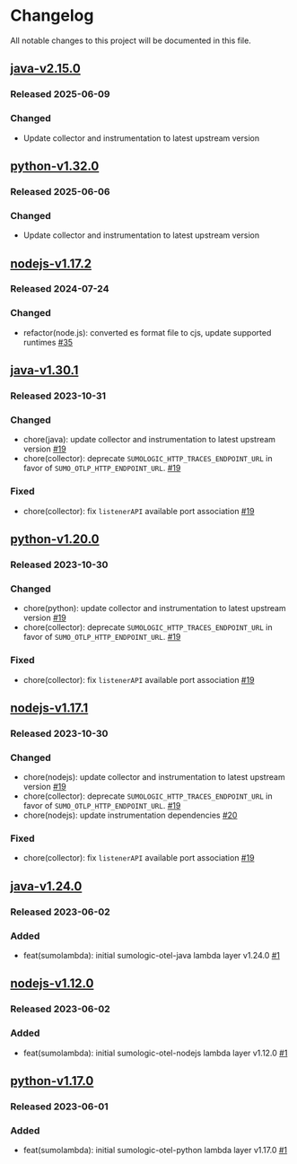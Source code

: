 # Changelog

All notable changes to this project will be documented in this file.

## [java-v2.15.0]

### Released 2025-06-09

### Changed

- Update collector and instrumentation to latest upstream version

[java-v2.15.0]: https://github.com/SumoLogic/sumologic-otel-lambda/releases/tag/java-v2.15.0

## [python-v1.32.0]

### Released 2025-06-06

### Changed

- Update collector and instrumentation to latest upstream version

[python-v1.32.0]: https://github.com/SumoLogic/sumologic-otel-lambda/releases/tag/python-v1.32.0

## [nodejs-v1.17.2]

### Released 2024-07-24

### Changed

- refactor(node.js): converted es format file to cjs, update supported runtimes [#35]

[#35]: https://github.com/SumoLogic/sumologic-otel-lambda/pull/35
[nodejs-v1.17.2]: https://github.com/SumoLogic/sumologic-otel-lambda/releases/tag/nodejs-v1.17.2

## [java-v1.30.1]

### Released 2023-10-31

### Changed

- chore(java): update collector and instrumentation to latest upstream version [#19]
- chore(collector): deprecate `SUMOLOGIC_HTTP_TRACES_ENDPOINT_URL` in favor of `SUMO_OTLP_HTTP_ENDPOINT_URL`. [#19]

### Fixed

- chore(collector): fix `listenerAPI` available port association [#19]

[java-v1.30.1]: https://github.com/SumoLogic/sumologic-otel-lambda/releases/tag/java-v1.30.1

## [python-v1.20.0]

### Released 2023-10-30

### Changed

- chore(python): update collector and instrumentation to latest upstream version [#19]
- chore(collector): deprecate `SUMOLOGIC_HTTP_TRACES_ENDPOINT_URL` in favor of `SUMO_OTLP_HTTP_ENDPOINT_URL`. [#19]

### Fixed

- chore(collector): fix `listenerAPI` available port association [#19]

[python-v1.20.0]: https://github.com/SumoLogic/sumologic-otel-lambda/releases/tag/python-v1.20.0

## [nodejs-v1.17.1]

### Released 2023-10-30

### Changed

- chore(nodejs): update collector and instrumentation to latest upstream version [#19]
- chore(collector): deprecate `SUMOLOGIC_HTTP_TRACES_ENDPOINT_URL` in favor of `SUMO_OTLP_HTTP_ENDPOINT_URL`. [#19]
- chore(nodejs): update instrumentation dependencies [#20]

### Fixed

- chore(collector): fix `listenerAPI` available port association [#19]

[#19]: https://github.com/SumoLogic/sumologic-otel-lambda/pull/19
[#20]: https://github.com/SumoLogic/sumologic-otel-lambda/pull/20
[nodejs-v1.17.1]: https://github.com/SumoLogic/sumologic-otel-lambda/releases/tag/nodejs-v1.17.1

## [java-v1.24.0]

### Released 2023-06-02

### Added

- feat(sumolambda): initial sumologic-otel-java lambda layer v1.24.0 [#1]

[java-v1.24.0]: https://github.com/SumoLogic/sumologic-otel-lambda/releases/tag/java-v1.24.0

## [nodejs-v1.12.0]

### Released 2023-06-02

### Added

- feat(sumolambda): initial sumologic-otel-nodejs lambda layer v1.12.0 [#1]

[nodejs-v1.12.0]: https://github.com/SumoLogic/sumologic-otel-lambda/releases/tag/nodejs-v1.12.0

## [python-v1.17.0]

### Released 2023-06-01

### Added

- feat(sumolambda): initial sumologic-otel-python lambda layer v1.17.0 [#1]

[#1]: https://github.com/SumoLogic/sumologic-otel-lambda/pull/1
[python-v1.17.0]: https://github.com/SumoLogic/sumologic-otel-lambda/releases/tag/python-v1.17.0
